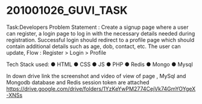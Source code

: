 # 201001026_GUVI_TASK
Task:Developers
Problem Statement :
Create a signup page where a user can register, a login page to 
log in with the necessary details needed during registration.
Successful login should redirect to a profile page which should 
contain additional details such as age, dob, contact, etc. The user 
can update,
Flow : Register > Login > Profile

Tech Stack  used:
● HTML
● CSS
● JS
● PHP
● Redis
● Mongo
● Mysql


In down drive link the screenshot and video of view of page , MySql and Mongodb database and Redis session token are attached 
https://drive.google.com/drive/folders/1YzKeYwPM2774CejVk74GmYOYgeX-XNSs
